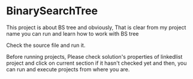 # BinarySearchTree
This project is about BS tree and obviously, That is clear from my project name you can run and learn how to work with BS tree

Check the source file and run it.

Before running projects, Please check solution's properties of linkedlist project and click on current section if it hasn't checked yet and then, you can run and execute projects from where you are.
